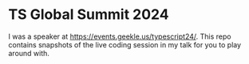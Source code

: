 # TS Global Summit 2024

I was a speaker at <https://events.geekle.us/typescript24/>.
This repo contains snapshots of the live coding session in my talk for you to play around with.
